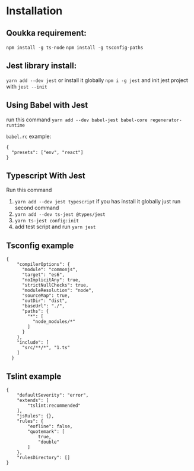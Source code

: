 # Installation 

## Qoukka requirement: 
`npm install -g ts-node` 
`npm install -g tsconfig-paths`

## Jest library install:
`yarn add --dev jest` or install it globally `npm i -g jest` and init jest project with `jest --init`

## Using Babel with Jest

run this command `yarn add --dev babel-jest babel-core regenerator-runtime`

`babel.rc` example:

``` 
{
  "presets": ["env", "react"]
}
```
## Typescript With Jest

Run this command 
1. `yarn add --dev jest typescript` if you has install it globally just run second command
2. `yarn add --dev ts-jest @types/jest`
3. `yarn ts-jest config:init`
4. add test script and run `yarn jest`


## Tsconfig example
```
{
    "compilerOptions": {
      "module": "commonjs",
      "target": "es6",
      "noImplicitAny": true,
      "strictNullChecks": true,
      "moduleResolution": "node",
      "sourceMap": true,
      "outDir": "dist",
      "baseUrl": "./",
      "paths": {
        "*": [
          "node_modules/*"
        ]
      }
    },
    "include": [
      "src/**/*", "1.ts"
    ]
  }
```

## Tslint example

```
{
    "defaultSeverity": "error",
    "extends": [
        "tslint:recommended"
    ],
    "jsRules": {},
    "rules": {
        "eofline": false,
        "quotemark": [
            true,
            "double"
        ]
    },
    "rulesDirectory": []
}
```